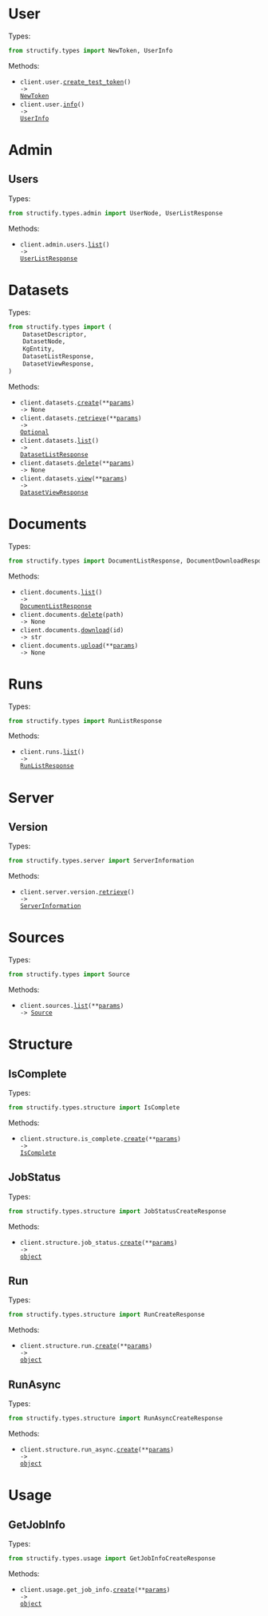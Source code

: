 # User

Types:

```python
from structify.types import NewToken, UserInfo
```

Methods:

- <code title="post /user/create_test_token">client.user.<a href="./src/structify/resources/user.py">create_test_token</a>() -> <a href="./src/structify/types/new_token.py">NewToken</a></code>
- <code title="get /user/info">client.user.<a href="./src/structify/resources/user.py">info</a>() -> <a href="./src/structify/types/user_info.py">UserInfo</a></code>

# Admin

## Users

Types:

```python
from structify.types.admin import UserNode, UserListResponse
```

Methods:

- <code title="get /admin/users/list">client.admin.users.<a href="./src/structify/resources/admin/users.py">list</a>() -> <a href="./src/structify/types/admin/user_list_response.py">UserListResponse</a></code>

# Datasets

Types:

```python
from structify.types import (
    DatasetDescriptor,
    DatasetNode,
    KgEntity,
    DatasetListResponse,
    DatasetViewResponse,
)
```

Methods:

- <code title="post /dataset/create">client.datasets.<a href="./src/structify/resources/datasets.py">create</a>(\*\*<a href="src/structify/types/dataset_create_params.py">params</a>) -> None</code>
- <code title="get /dataset/info">client.datasets.<a href="./src/structify/resources/datasets.py">retrieve</a>(\*\*<a href="src/structify/types/dataset_retrieve_params.py">params</a>) -> <a href="./src/structify/types/dataset_descriptor.py">Optional</a></code>
- <code title="get /dataset/list">client.datasets.<a href="./src/structify/resources/datasets.py">list</a>() -> <a href="./src/structify/types/dataset_list_response.py">DatasetListResponse</a></code>
- <code title="delete /dataset/delete">client.datasets.<a href="./src/structify/resources/datasets.py">delete</a>(\*\*<a href="src/structify/types/dataset_delete_params.py">params</a>) -> None</code>
- <code title="get /dataset/view">client.datasets.<a href="./src/structify/resources/datasets.py">view</a>(\*\*<a href="src/structify/types/dataset_view_params.py">params</a>) -> <a href="./src/structify/types/dataset_view_response.py">DatasetViewResponse</a></code>

# Documents

Types:

```python
from structify.types import DocumentListResponse, DocumentDownloadResponse
```

Methods:

- <code title="get /documents/list">client.documents.<a href="./src/structify/resources/documents.py">list</a>() -> <a href="./src/structify/types/document_list_response.py">DocumentListResponse</a></code>
- <code title="delete /documents/delete/{path}">client.documents.<a href="./src/structify/resources/documents.py">delete</a>(path) -> None</code>
- <code title="get /documents/download/{id}">client.documents.<a href="./src/structify/resources/documents.py">download</a>(id) -> str</code>
- <code title="post /documents/upload">client.documents.<a href="./src/structify/resources/documents.py">upload</a>(\*\*<a href="src/structify/types/document_upload_params.py">params</a>) -> None</code>

# Runs

Types:

```python
from structify.types import RunListResponse
```

Methods:

- <code title="get /runs/list">client.runs.<a href="./src/structify/resources/runs.py">list</a>() -> <a href="./src/structify/types/run_list_response.py">RunListResponse</a></code>

# Server

## Version

Types:

```python
from structify.types.server import ServerInformation
```

Methods:

- <code title="get /server/version">client.server.version.<a href="./src/structify/resources/server/version.py">retrieve</a>() -> <a href="./src/structify/types/server/server_information.py">ServerInformation</a></code>

# Sources

Types:

```python
from structify.types import Source
```

Methods:

- <code title="get /source/get_sources">client.sources.<a href="./src/structify/resources/sources.py">list</a>(\*\*<a href="src/structify/types/source_list_params.py">params</a>) -> <a href="./src/structify/types/source.py">Source</a></code>

# Structure

## IsComplete

Types:

```python
from structify.types.structure import IsComplete
```

Methods:

- <code title="post /structure/is_complete">client.structure.is_complete.<a href="./src/structify/resources/structure/is_complete.py">create</a>(\*\*<a href="src/structify/types/structure/is_complete_create_params.py">params</a>) -> <a href="./src/structify/types/structure/is_complete.py">IsComplete</a></code>

## JobStatus

Types:

```python
from structify.types.structure import JobStatusCreateResponse
```

Methods:

- <code title="post /structure/job_status">client.structure.job_status.<a href="./src/structify/resources/structure/job_status.py">create</a>(\*\*<a href="src/structify/types/structure/job_status_create_params.py">params</a>) -> <a href="./src/structify/types/structure/job_status_create_response.py">object</a></code>

## Run

Types:

```python
from structify.types.structure import RunCreateResponse
```

Methods:

- <code title="post /structure/run">client.structure.run.<a href="./src/structify/resources/structure/run.py">create</a>(\*\*<a href="src/structify/types/structure/run_create_params.py">params</a>) -> <a href="./src/structify/types/structure/run_create_response.py">object</a></code>

## RunAsync

Types:

```python
from structify.types.structure import RunAsyncCreateResponse
```

Methods:

- <code title="post /structure/run_async">client.structure.run_async.<a href="./src/structify/resources/structure/run_async.py">create</a>(\*\*<a href="src/structify/types/structure/run_async_create_params.py">params</a>) -> <a href="./src/structify/types/structure/run_async_create_response.py">object</a></code>

# Usage

## GetJobInfo

Types:

```python
from structify.types.usage import GetJobInfoCreateResponse
```

Methods:

- <code title="post /usage/get_job_info">client.usage.get_job_info.<a href="./src/structify/resources/usage/get_job_info.py">create</a>(\*\*<a href="src/structify/types/usage/get_job_info_create_params.py">params</a>) -> <a href="./src/structify/types/usage/get_job_info_create_response.py">object</a></code>
